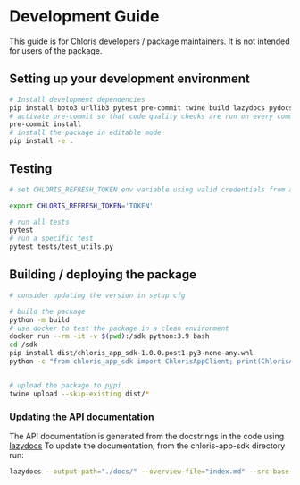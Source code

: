 # Development Guide

This guide is for Chloris developers / package maintainers.  It is not intended for users of the package.

## Setting up your development environment

```bash
# Install development dependencies
pip install boto3 urllib3 pytest pre-commit twine build lazydocs pydocstyle
# activate pre-commit so that code quality checks are run on every commit
pre-commit install
# install the package in editable mode
pip install -e .
```

## Testing

```bash
# set CHLORIS_REFRESH_TOKEN env variable using valid credentials from app-dev.chloris.earth since tests make real calls to the API.

export CHLORIS_REFRESH_TOKEN='TOKEN'

# run all tests
pytest
# run a specific test
pytest tests/test_utils.py

```

## Building / deploying the package

```bash
# consider updating the version in setup.cfg

# build the package
python -m build
# use docker to test the package in a clean environment
docker run --rm -it -v $(pwd):/sdk python:3.9 bash
cd /sdk
pip install dist/chloris_app_sdk-1.0.0.post1-py3-none-any.whl
python -c "from chloris_app_sdk import ChlorisAppClient; print(ChlorisAppClient)"


# upload the package to pypi
twine upload --skip-existing dist/*
```

### Updating the API documentation

The API documentation is generated from the docstrings in the code using [lazydocs](https://github.com/ml-tooling/lazydocs)  To update the documentation, from the chloris-app-sdk directory run:

```bash
lazydocs --output-path="./docs/" --overview-file="index.md" --src-base-url="https://github.com/chloris-geospatial/chloris-app-sdk/blob/main/" --no-watermark ./src/
```
